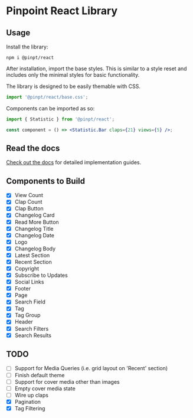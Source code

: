 # Pinpoint React Library

## Usage

Install the library:

```
npm i @pinpt/react
```

After installation, import the base styles. This is similar to a style reset and includes only the minimal styles for basic functionality.

The library is designed to be easily themable with CSS.

```jsx
import '@pinpt/react/base.css';
```

Components can be imported as so:

```jsx
import { Statistic } from '@pinpt/react';

const component = () => <Statistic.Bar claps={21} views={5} />;
```

## Read the docs

[Check out the docs](react.preview.pinpoint.com/) for detailed implementation guides.

## Components to Build

-  [x] View Count
-  [x] Clap Count
-  [x] Clap Button
-  [x] Changelog Card
-  [x] Read More Button
-  [x] Changelog Title
-  [x] Changelog Date
-  [x] Logo
-  [x] Changelog Body
-  [x] Latest Section
-  [x] Recent Section
-  [x] Copyright
-  [x] Subscribe to Updates
-  [x] Social Links
-  [x] Footer
-  [x] Page
-  [x] Search Field
-  [x] Tag
-  [x] Tag Group
-  [x] Header
-  [x] Search Filters
-  [x] Search Results

## TODO

-  [ ] Support for Media Queries (i.e. grid layout on 'Recent' section)
-  [ ] Finish default theme
-  [ ] Support for cover media other than images
-  [ ] Empty cover media state
-  [ ] Wire up claps
-  [x] Pagination
-  [x] Tag Filtering
